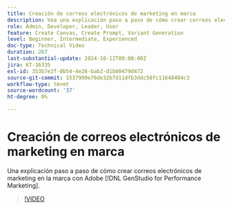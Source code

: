 ```yaml
---
title: Creación de correos electrónicos de marketing en marca
description: Vea una explicación paso a paso de cómo crear correos electrónicos de marketing en la marca con Adobe [!DNL GenStudio for Performance Marketing].
role: Admin, Developer, Leader, User
feature: Create Canvas, Create Prompt, Variant Generation
level: Beginner, Intermediate, Experienced
doc-type: Technical Video
duration: 267
last-substantial-update: 2024-10-12T00:00:00Z
jira: KT-16335
exl-id: 353b7e2f-0b54-4e26-bab2-d1b00479d472
source-git-commit: 1537999e76de32b7d11dfb3ddc58fc11648404c3
workflow-type: tm+mt
source-wordcount: '37'
ht-degree: 0%

---
```


# Creación de correos electrónicos de marketing en marca

Una explicación paso a paso de cómo crear correos electrónicos de marketing en la marca con Adobe [!DNL GenStudio for Performance Marketing].

>[!VIDEO](https://video.tv.adobe.com/v/3435056/?learn=on)
